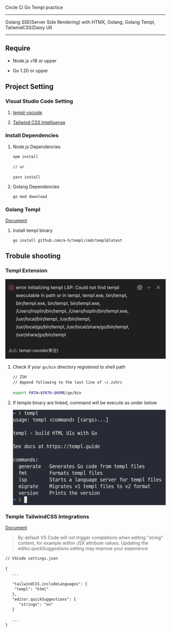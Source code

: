 Circle CI Go Templ practice

---

Golang SSE(Server Side Rendering) with HTMX, Golang, Golang Templ, TailwindCSS(Daisy UI)

---

## Require

- Node.js v18 or upper

- Go 1.20 or upper

## Project Setting

### Visual Studio Code Setting

1. [templ-vscode](https://marketplace.visualstudio.com/items?itemName=a-h.templ)

2. [Tailwind CSS Intellisense](https://marketplace.visualstudio.com/items?itemName=bradlc.vscode-tailwindcss)

### Install Dependencies

1. Node.js Dependencies

   ```
   npm install

   // or

   yarn install
   ```

2. Golang Dependencies

   ```
   go mod download
   ```

### Golang Templ

[Document](https://templ.guide)

1. Install templ binary

   ```
   go install github.com/a-h/templ/cmd/templ@latest
   ```

## Trobule shooting

### Templ Extension

![img](./img/templ-extenstion-issue.png)

1. Check if your `go/bin` directory registered to shell path

   ```bash
   // ZSH
   // Append following to the last line of ~/.zshrc

   export PATH=$PATH:$HOME/go/bin
   ```

2. If temple binary are linked, command will be execute as under below

   ![img](./img/templ-execute.png)

### Temple TailwindCSS Integrations

[Document](https://templ.guide/commands-and-tools/ide-support)

> By default VS Code will not trigger completions when editing "string" content, for example within JSX attribute values. Updating the editor.quickSuggestions setting may improve your experience

```
// VSCode settings.json

{
   ...

   "tailwindCSS.includeLanguages": {
    "templ": "html"
   },
   "editor.quickSuggestions": {
      "strings": "on"
   }

   ...
}
```
